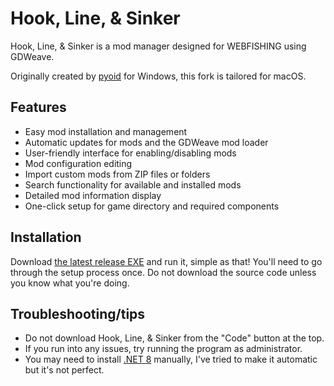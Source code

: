 # Hook, Line, & Sinker

Hook, Line, & Sinker is a mod manager designed for WEBFISHING using GDWeave.

Originally created by [pyoid](https://github.com/pyoidzzz) for Windows, this fork is tailored for macOS.

## Features
- Easy mod installation and management
- Automatic updates for mods and the GDWeave mod loader
- User-friendly interface for enabling/disabling mods
- Mod configuration editing
- Import custom mods from ZIP files or folders
- Search functionality for available and installed mods
- Detailed mod information display
- One-click setup for game directory and required components

## Installation

Download [the latest release EXE](https://github.com/isovel/HookLineSinker/releases) and run it, simple as that! You'll need to go through the setup process once. Do not download the source code unless you know what you're doing.

## Troubleshooting/tips

- Do not download Hook, Line, & Sinker from the "Code" button at the top.
- If you run into any issues, try running the program as administrator.
- You may need to install [.NET 8](https://dotnet.microsoft.com/en-us/download/dotnet/8.0) manually, I've tried to make it automatic but it's not perfect.
